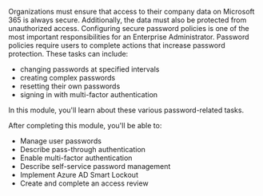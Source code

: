 Organizations must ensure that access to their company data on Microsoft 365 is always secure. Additionally, the data must also be protected from unauthorized access. Configuring secure password policies is one of the most important responsibilities for an Enterprise Administrator. Password policies require users to complete actions that increase password protection. These tasks can include:

 *  changing passwords at specified intervals
 *  creating complex passwords
 *  resetting their own passwords
 *  signing in with multi-factor authentication

In this module, you'll learn about these various password-related tasks.

After completing this module, you'll be able to:

 *  Manage user passwords
 *  Describe pass-through authentication
 *  Enable multi-factor authentication
 *  Describe self-service password management
 *  Implement Azure AD Smart Lockout
 *  Create and complete an access review
